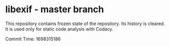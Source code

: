 # libexif - master branch

This repository contains frozen state of the repository.
Its history is cleared. It is used only for static code
analysis with Codacy.

Commit Time: 1698315186